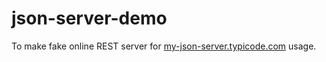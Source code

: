 # json-server-demo
To make fake online REST server for [my-json-server.typicode.com](https://my-json-server.typicode.com/) usage.
